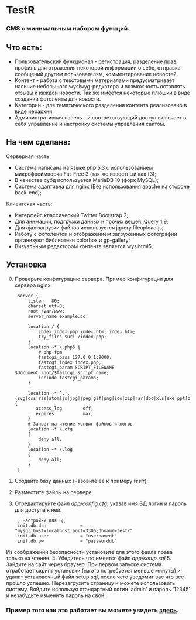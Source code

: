 # TestR

### CMS с минимальным набором функций.

## Что есть:
* Пользовательский функционал - регистрация, разделение прав, профиль для отражения некоторой информации о себе, отправка сообщений другим пользователям, комментирование новостей.
* Контент - работа с текстовыми материалами предусматривает наличие небольшого wysiwyg-редкатора и возможность оставлять отзывы к каждой новости. Так же имеется некоторые плюшки в виде создании фотоленты для новости.
* Категории - для тематического разделения контента реализовано в виде иерархии.
* Административная панель - и соответствующий доступ включает в себя управление и настройку системы управления сайтом.

## На чем сделана:

Серверная часть:
* Система написана на языке php 5.3 с иcпользованием микрофреймворка Fat-Free 3 (так же известный как f3);
* В качестве субд используется MariaDB 10 (форк MySQL);
* Система адаптивна для nginx (Без использования apache на стороне back-end);

Клиентская часть:
* Интерфейс класcический Twitter Bootstrap 2;
* Для анимации, подгрузки данных и прочих вещей jQuery 1.9;
* Для ajax загрузки файлов используется jquery.fileupload.js;
* Работу с фотолентой и отображением загруженных фотографий организуют библиотеки colorbox и gp-gallery;
* Визуальным редактором контента является wysihtml5;

## Установка

0. Проверьте конфигурацию сервера. Пример конфигурации для сервера nginx:

        server {
            listen   80;
            charset utf-8;
            root /var/www;
            server_name example.co;

            location / {
                index index.php index.html index.htm;
                try_files $uri /index.php;
            }
            location ~* \.php$ {
                # php-fpm
                fastcgi_pass 127.0.0.1:9000;
                fastcgi_index index.php;
                fastcgi_param SCRIPT_FILENAME $document_root/$fastcgi_script_name;
                include fastcgi_params;
            }

            location ~* ^.+.(svg|css|rss|atom|js|jpg|jpeg|gif|png|ico|zip|rar|doc|xls|exe|ppt|bmp)$ {
               access_log        off;
               expires           max;
            }
            # Запрет на чтение конфиг файлов и логов
            location ~* \.cfg
            {
                deny all;
            }
            location ~* \.log
            {
                deny all;
            }
        }

1. Создайте базу данных (назовите ее к примеру *testr*);
2. Разместите файлы на сервере.
3. Отредактируйте файл *app/config.cfg*, указав имя БД логин и пароль для доступа к ней.

        ; Настройки для БД
        init.db.dsn             = "mysql:host=localhost;port=3306;dbname=testr"
        init.db.user            = "usernamedb"
        init.db.pw              = "passworddb"

Из соображений безопасности установите для этого файла права только на чтение.
4. Убедитесь что имеется файл *app/setup.sql*
5. Зайдите на сайт через браузер. При первом запуске система отработает скрипт установки (на это потребуется меньше минуты) и удалит установочный файл setup.sql, после чего уведомит вас что все прошло успешно. Перезагрузите страницу и можете использовать систему. Войдите используя стандартный логин 'admin' и пароль '12345' и незабудьте изменить пароль на свой.

### Пример того как это работает вы можете увидеть [здесь](http://testrey.co "TestR").